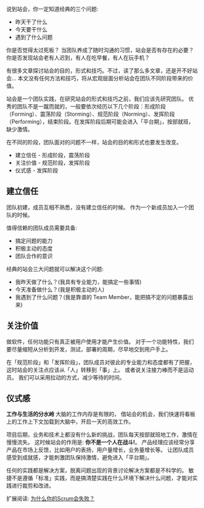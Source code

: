 说到站会，你一定知道经典的三个问题:
* 昨天干了什么
* 今天要干什么
* 遇到了什么问题

你是否觉得太过死板？
当团队养成了随时沟通的习惯，站会是否有存在的必要？
你是否发现站会老有人迟到，有人在吃早餐，有人在玩手机？

有很多文章探讨站会的目的，形式和技巧。不过，读了那么多文章，还是开不好站会...
本文没有任何方法和技巧，将从宏观层面分析站会在团队不同阶段带来的价值。

站会是一个团队实践，在研究站会的形式和技巧之前，我们应该先研究团队。
优秀的团队不是一蹴而就的，一般要依次经历以下几个阶段：形成阶段（Forming）、震荡阶段（Storming）、规范阶段（Norming）、发挥阶段（Performing），结束阶段。在发挥阶段后期可能会进入「平台期」，按部就班，缺少激情。

在不同的阶段，团队面对的问题不一样，站会的目的和形式也要发生改变。
* 建立信任  - 形成阶段，震荡阶段
* 关注价值 - 规范阶段，发挥阶段
* 仪式感 - 发挥阶段

## 建立信任
团队初建，成员互相不熟悉，没有建立信任的时候。
作为一个新成员加入一个团队的时候。

值得信赖的团队成员需要具备:
* 搞定问题的能力
* 积极主动的态度
* 团队合作的意识

经典的站会三大问题就可以解决这个问题:
* 我昨天做了什么？(我具有专业能力，能搞定一些事情)
* 今天准备做什么？(我是积极主动的人)
* 我遇到了什么问题？(我是靠谱的 Team Member，能把搞不定的问题暴露出来)

## 关注价值
做软件，任何功能只有真正被用户使用才能产生价值。
对于一个功能特性，我们要尽量缩短从分析到开发，测试，部署的周期，尽早地交到用户手上。

在「规范阶段」和「发挥阶段」，团队成员对彼此的专业能力和态度都有了把握，这时站会的关注点应该从「人」转移到「事」上。
或者说关注接力棒而不是运动员。
我们可以采用拉动的方式，减少等待的时间。

## 仪式感
**工作与生活的分水岭**
大脑的工作内存是有限的， 借站会的机会，我们快速将看板上的工作上下文加载到大脑中，开启一天的高效工作。

项目后期，业务和技术上都没有什么新的挑战，团队每天按部就班地工作，激情在慢慢流失。
这时候站会的作用是: **你不是一个人在战斗!**。
产品经理应该经常分享产品在市场上反馈，比如用户的表扬，用户量增长，业务量增长等。
让团队成员感受到成就感，才能刺激团队保持激情，避免进入「平台期」。



任何的实践都是解决方案，脱离问题出现的背景讨论解决方案都是不科学的。
敏捷不是遵循「标准」实践，而是搞清楚实践在什么环境下解决什么问题，才能对实践进行裁剪和改进。

扩展阅读:
[为什么你的Scrum会失败？](http://insights.thoughtworkers.org/why-your-scrum-failed-ii/)
